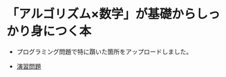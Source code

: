 # 「アルゴリズム×数学」が基礎からしっかり身につく本
* プログラミング問題で特に躓いた箇所をアップロードしました。

* [演習問題](https://atcoder.jp/contests/math-and-algorithm/tasks)
